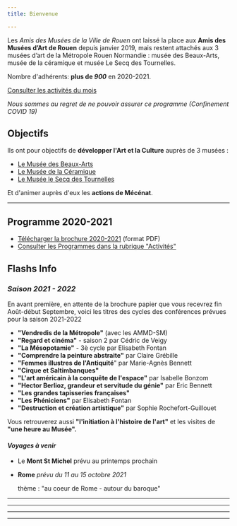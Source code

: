 ```yaml
---
title: Bienvenue

---
```

Les _Amis des Musées de la Ville de Rouen_ ont laissé la place aux **Amis des Musées d’Art de Rouen** depuis janvier 2019, mais restent attachés aux 3 musées d’art de la Métropole Rouen Normandie : musée des Beaux-Arts, musée de la céramique et musée Le Secq des Tournelles.

Nombre d'adhérents: **plus de _900_** en 2020-2021.

[Consulter les activités du mois](/pages/activites-du-mois.html)

_Nous sommes au regret de ne pouvoir assurer ce programme (Confinement COVID 19)_

## Objectifs

Ils ont pour objectifs de **développer l'Art et la Culture** auprès de 3 musées :

* [Le Musée des Beaux-Arts](http://mbarouen.fr/fr)
* [Le Musée de la Céramique](http://museedelaceramique.fr/fr)
* [Le Musée le Secq des Tournelles](http://museelesecqdestournelles.fr/fr)

Et d'animer auprès d'eux les **actions de Mécénat**.

***

## Programme 2020-2021

* [Télécharger la brochure 2020-2021](/fichiers/plaquette-2020-2021.pdf) (format PDF)
* [Consulter les Programmes dans la rubrique "Activités"](/pages/activites.html)

## **Flashs Info**

### _Saison 2021 - 2022_

En avant première, en attente de la brochure papier que vous recevrez fin Août-début Septembre, voici les titres des cycles des conférences prévues pour la saison 2021-2022

* **"Vendredis de la Métropole"** (avec les AMMD-SM)
* **"Regard et cinéma"** - saison 2 par Cédric de Veigy
* **"La Mésopotamie"** - 3è cycle par Elisabeth Fontan
* **"Comprendre la peinture abstraite"** par Claire Grébille
* **"Femmes illustres de l'Antiquité**" par Marie-Agnès Bennett
* **"Cirque et Saltimbanques"**
* **"L'art américain à la conquête de l'espace"**  par Isabelle Bonzom
* **"Hector Berlioz, grandeur et servitude du génie"**  par Eric Bennett
* **"Les grandes tapisseries françaises"**
* **"Les Phéniciens"**  par Elisabeth Fontan
* **"Destruction et création artistique"** par Sophie Rochefort-Guillouet

Vous retrouverez aussi **"l'initiation à l'histoire de l'art"** et les visites de **"une heure au Musée".**

#### _Voyages à venir_

* Le **Mont St Michel** prévu au printemps prochain
* **Rome**   _prévu du 11 au 15 octobre 2021_ 

  thème : "au coeur de Rome - autour du baroque"

***

***

***

***